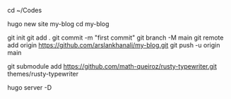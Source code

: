 cd ~/Codes

hugo new site my-blog
cd my-blog

git init
git add .
git commit -m "first commit"
git branch -M main
git remote add origin https://github.com/arslankhanali/my-blog.git
git push -u origin main


git submodule add https://github.com/math-queiroz/rusty-typewriter.git themes/rusty-typewriter


hugo server -D